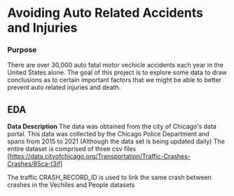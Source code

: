 # Avoiding Auto Related Accidents and Injuries
### Purpose
There are over 30,000 auto fatal motor vechicle accidents each year in the United States alone.
The goal of this project is to explore some data to draw conclusions as to certain important factors that we might be able to better prevent auto related injuries and death.

## EDA

**Data Description**
The data was obtained from the city of Chicago's data portal. 
This data was collected by the Chicago Police Department and spans from 2015 to 2021 (Although the data set is being updated daily) 
The entire dataset is comprised of three csv files [https://data.cityofchicago.org/Transportation/Traffic-Crashes-Crashes/85ca-t3if]


The traffic CRASH_RECORD_ID is used to link the same crash between crashes in the Vechiles and People datasets

